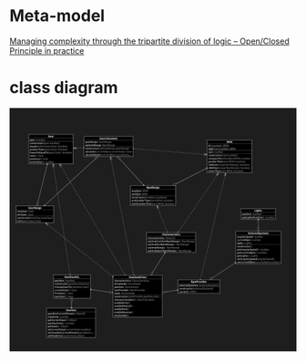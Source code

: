 # Meta-model

[Managing complexity through the tripartite division of logic – Open/Closed Principle in practice](https://bottega.com.pl/pdf/materialy/receptury/ocp.pdf)

# class diagram

![](./episode%204-2-1_diagram.png)